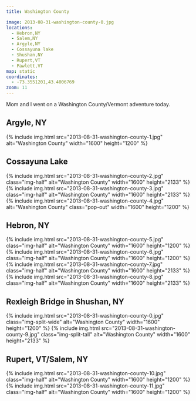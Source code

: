 ```yaml
---
title: Washington County

image: 2013-08-31-washington-county-0.jpg
locations:
  - Hebron,NY
  - Salem,NY
  - Argyle,NY
  - Cossayuna lake
  - Shushan,NY
  - Rupert,VT
  - Pawlett,VT
map: static
coordinates:
  - -73.3551201,43.4006769
zoom: 11
---
```


Mom and I went on a Washington County/Vermont adventure today.

## Argyle, NY

<div class="photos">

{% include img.html src="2013-08-31-washington-county-1.jpg"  alt="Washington County" width="1600" height="1200" %}

</div>

## Cossayuna Lake

<div class="photos">

{% include img.html src="2013-08-31-washington-county-2.jpg" class="img-half" alt="Washington County" width="1600" height="2133" %}
{% include img.html src="2013-08-31-washington-county-3.jpg" class="img-half" alt="Washington County" width="1600" height="2133" %}
{% include img.html src="2013-08-31-washington-county-4.jpg" alt="Washington County" class="pop-out" width="1600" height="1200" %}

</div>

## Hebron, NY

<div class="photos">

{% include img.html src="2013-08-31-washington-county-5.jpg" class="img-half" alt="Washington County" width="1600" height="1200" %}
{% include img.html src="2013-08-31-washington-county-6.jpg" class="img-half" alt="Washington County" width="1600" height="1200" %}
{% include img.html src="2013-08-31-washington-county-7.jpg" class="img-half" alt="Washington County" width="1600" height="2133" %}
{% include img.html src="2013-08-31-washington-county-8.jpg" class="img-half" alt="Washington County" width="1600" height="2133" %}

</div>

## Rexleigh Bridge in Shushan, NY

<div class="photos">

{% include img.html src="2013-08-31-washington-county-0.jpg"  class="img-split-wide" alt="Washington County" width="1600" height="1200" %}
{% include img.html src="2013-08-31-washington-county-9.jpg"  class="img-split-tall" alt="Washington County" width="1600" height="2133" %}

</div>

## Rupert, VT/Salem, NY

<div class="photos">

{% include img.html src="2013-08-31-washington-county-10.jpg" class="img-half" alt="Washington County" width="1600" height="1200" %}
{% include img.html src="2013-08-31-washington-county-11.jpg" class="img-half" alt="Washington County" width="1600" height="1200" %}

</div>
